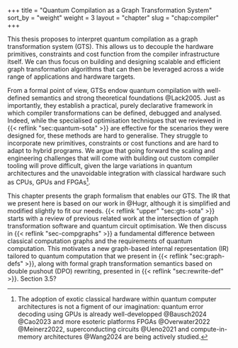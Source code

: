 +++
title = "Quantum Compilation as a Graph Transformation System"
sort_by = "weight"
weight = 3
layout = "chapter"
slug = "chap:compiler"
+++

This thesis proposes to interpret quantum compilation as a graph
transformation system (GTS).
This allows us to decouple the hardware primitives, constraints and cost function
from the compiler infrastructure itself.
We can thus focus on building and designing scalable and efficient graph
transformation algorithms that can then be leveraged across a wide range of
applications and hardware targets.

From a formal point of view, GTSs endow quantum compilation with
well-defined semantics and strong theoretical foundations @Lack2005.
Just as importantly, they establish a practical, purely
declarative framework in which compiler transformations can be defined, debugged
and analysed.
Indeed, while the specialised optimisation techniques that we reviewed in
{{< reflink "sec:quantum-sota" >}} are effective for the scenarios they
were designed for, these methods are hard to generalise.
They struggle to incorporate new primitives, constraints
or cost functions and are hard to adapt to hybrid programs.
We argue that going forward the scaling and engineering challenges
that will come with building out custom compiler tooling will prove difficult,
given the large variations in quantum architectures and the unavoidable
integration with classical hardware such as CPUs, GPUs and FPGAs[^whyfpga].
[^whyfpga]: The adoption of exotic classical hardware within quantum computer
architectures is not a figment of
our imagination: quantum error decoding using GPUs is already
well-developped @Bausch2024 @Cao2023 and more esoteric platforms
FPGAs @Overwater2022 @Meinerz2022, superconducting circuits @Ueno2021 and
compute-in-memory architectures @Wang2024
are being actively studied.


This chapter presents the graph formalism that enables our GTS.
The IR that we present here is based on our work in @Hugr, although
it is simplified and modified slightly to fit our needs.
{{< reflink "upper" "sec:gts-sota" >}} starts with a review of previous
related work at the intersection of graph transformation software
and quantum circuit optimisation.
We then discuss in {{< reflink "sec-compgraphs" >}} a fundamental difference
between classical computation graphs and the requirements of quantum computation.
This motivates a new graph-based internal representation (IR) tailored to quantum
computation that we present in {{< reflink "sec:graph-defs" >}},
along with formal graph transformation semantics based on double pushout (DPO) rewriting,
presented in {{< reflink "sec:rewrite-def" >}}.
Section 3.5?
